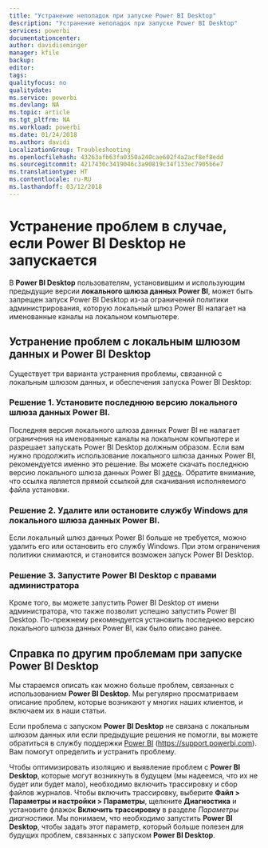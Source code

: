 ```yaml
---
title: "Устранение неполадок при запуске Power BI Desktop"
description: "Устранение неполадок при запуске Power BI Desktop"
services: powerbi
documentationcenter: 
author: davidiseminger
manager: kfile
backup: 
editor: 
tags: 
qualityfocus: no
qualitydate: 
ms.service: powerbi
ms.devlang: NA
ms.topic: article
ms.tgt_pltfrm: NA
ms.workload: powerbi
ms.date: 01/24/2018
ms.author: davidi
LocalizationGroup: Troubleshooting
ms.openlocfilehash: 43263afb63fa0350a240cae602f4a2acf8ef8edd
ms.sourcegitcommit: 4217430c3419046c3a90819c34f133ec7905b6e7
ms.translationtype: HT
ms.contentlocale: ru-RU
ms.lasthandoff: 03/12/2018
---
```

# <a name="resolve-issues-when-power-bi-desktop-will-not-launch"></a>Устранение проблем в случае, если Power BI Desktop не запускается
В **Power BI Desktop** пользователям, установившим и использующим предыдущие версии **локального шлюза данных Power BI**, может быть запрещен запуск Power BI Desktop из-за ограничений политики администрирования, которую локальный шлюз Power BI налагает на именованные каналы на локальном компьютере. 

## <a name="resolve-issues-with-the-on-premises-data-gateway-and-power-bi-desktop"></a>Устранение проблем с локальным шлюзом данных и Power BI Desktop
Существует три варианта устранения проблемы, связанной с локальным шлюзом данных, и обеспечения запуска Power BI Desktop:

### <a name="resolution-1-install-the-latest-version-of-power-bi-on-premises-data-gateway"></a>Решение 1. Установите последнюю версию локального шлюза данных Power BI.
Последняя версия локального шлюза данных Power BI не налагает ограничения на именованные каналы на локальном компьютере и разрешает запускать Power BI Desktop должным образом. Если вам нужно продолжить использование локального шлюза данных Power BI, рекомендуется именно это решение. Вы можете скачать последнюю версию локального шлюза данных Power BI [здесь](https://go.microsoft.com/fwlink/?LinkId=698863). Обратите внимание, что ссылка является прямой ссылкой для скачивания исполняемого файла установки.

### <a name="resolution-2-uninstall-or-stop-the-power-bi-on-premises-data-gateway-windows-service"></a>Решение 2. Удалите или остановите службу Windows для локального шлюза данных Power BI.
Если локальный шлюз данных Power BI больше не требуется, можно удалить его или остановить его службу Windows. При этом ограничения политики снимаются, и становится возможен запуск Power BI Desktop.

### <a name="resolution-3-run-power-bi-desktop-with-administrator-privilege"></a>Решение 3. Запустите Power BI Desktop с правами администратора
Кроме того, вы можете запустить Power BI Desktop от имени администратора, что также позволит успешно запустить Power BI Desktop. По-прежнему рекомендуется установить последнюю версию локального шлюза данных Power BI, как было описано ранее.

## <a name="help-with-other-issues-when-launching-power-bi-desktop"></a>Справка по другим проблемам при запуске Power BI Desktop
Мы стараемся описать как можно больше проблем, связанных с использованием **Power BI Desktop**. Мы регулярно просматриваем описание проблем, которые возникают у многих наших клиентов, и включаем их в наши статьи.

Если проблема с запуском **Power BI Desktop** не связана с локальным шлюзом данных или если предыдущие решения не помогли, вы можете обратиться в службу поддержки [Power BI](https://support.powerbi.com) (https://support.powerbi.com). Вам помогут определить и устранить проблему.

Чтобы оптимизировать изоляцию и выявление проблем с **Power BI Desktop**, которые могут возникнуть в будущем (мы надеемся, что их не будет или будет мало), необходимо включить трассировку и сбор файлов журналов. Чтобы включить трассировку, выберите **Файл > Параметры и настройки > Параметры**, щелкните **Диагностика** и установите флажок **Включить трассировку** в разделе *Параметры диагностики*. Мы понимаем, что необходимо запустить **Power BI Desktop**, чтобы задать этот параметр, который больше полезен для будущих проблем, связанных с запуском **Power BI Desktop**.

